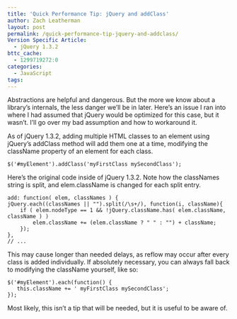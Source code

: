 ```yaml
---
title: 'Quick Performance Tip: jQuery and addClass'
author: Zach Leatherman
layout: post
permalink: /quick-performance-tip-jquery-and-addclass/
Version Specific Article:
  - jQuery 1.3.2
bttc_cache:
  - 1299719272:0
categories:
  - JavaScript
tags:
---
```


Abstractions are helpful and dangerous. But the more we know about a library’s internals, the less danger we’ll be in later. Here’s an issue I ran into where I had assumed that jQuery would be optimized for this case, but it wasn’t. I’ll go over my bad assumption and how to workaround it.

As of jQuery 1.3.2, adding multiple HTML classes to an element using jQuery’s addClass method will add them one at a time, modifying the className property of an element for each class.

    $('#myElement').addClass('myFirstClass mySecondClass');

Here’s the original code inside of jQuery 1.3.2. Note how the classNames string is split, and elem.className is changed for each split entry.

    add: function( elem, classNames ) {
    jQuery.each((classNames || "").split(/\s+/), function(i, className){
        if ( elem.nodeType == 1 && !jQuery.className.has( elem.className, className ) )
            elem.className += (elem.className ? " " : "") + className;
        });
    },
    // ...

This may cause longer than needed delays, as reflow may occur after every class is added individually. If absolutely necessary, you can always fall back to modifying the className yourself, like so:

    $('#myElement').each(function() {
       this.className += ' myFirstClass mySecondClass';
    });

Most likely, this isn’t a tip that will be needed, but it is useful to be aware of.